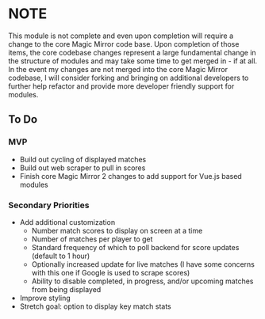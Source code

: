 # NOTE #

This module is not complete and even upon completion will require a change to the core Magic Mirror code base. Upon completion of those items, the core codebase changes represent a large fundamental change in the structure of modules and may take some time to get merged in - if at all. In the event my changes are not merged into the core Magic Mirror codebase, I will consider forking and bringing on additional developers to further help refactor and provide more developer friendly support for modules.

## To Do ##

### MVP ###
- Build out cycling of displayed matches
- Build out web scraper to pull in scores
- Finish core Magic Mirror 2 changes to add support for Vue.js based modules

### Secondary Priorities ###
- Add additional customization
    - Number match scores to display on screen at a time
    - Number of matches per player to get
    - Standard frequency of which to poll backend for score updates (default to 1 hour)
    - Optionally increased update for live matches (I have some concerns with this one if Google is used to scrape scores)
    - Ability to disable completed, in progress, and/or upcoming matches from being displayed
- Improve styling
- Stretch goal: option to display key match stats
